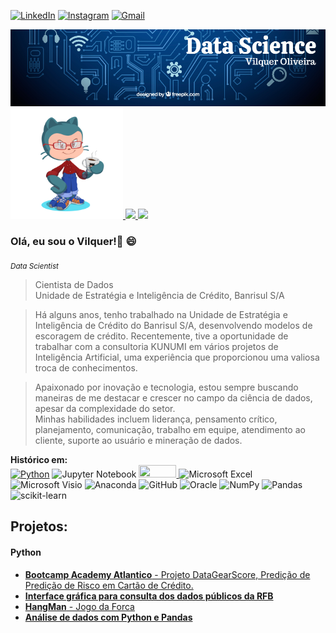 



[![LinkedIn](https://img.shields.io/badge/linkedin-%230077B5.svg?logo=linkedin&logoColor=white)](https://bit.ly/3dvpXSP)
[![Instagram](https://img.shields.io/badge/@vilquer.ds-%23E4405F.svg?logo=Instagram&logoColor=white)](https://www.instagram.com/vilquer.ds/)
[![Gmail](https://img.shields.io/badge/Gmail-D14836?logo=gmail&logoColor=white)](mailto:vilquer.ds@gmail.com)
<div>
  <img align="center" src="banner.png" >
</div>

<div>
<a href="https://github.com/vilquer">
<img height="180em" src="https://github.com/vilquer/vilquer/blob/main/octocat-1661307135867.png">
<img height="150em" src="https://github-readme-stats.vercel.app/api/top-langs/?username=vilquer&layout=compact&langs_count=7&theme=dracula"/>
<img height="150em" src="https://github-readme-stats.vercel.app/api?username=vilquer&show_icons=true&theme=dracula&include_all_commits=true&count_private=true"/>
</a>
</div>

<div> 
  
### Olá, eu sou o Vilquer!👋 :smile:  
<sub>*Data Scientist*</sub>

>Cientista de Dados  
>Unidade de Estratégia e Inteligência de Crédito, Banrisul S/A

>Há alguns anos, tenho trabalhado na Unidade de Estratégia e Inteligência de Crédito do Banrisul S/A, desenvolvendo modelos de escoragem de crédito. Recentemente, tive a oportunidade de trabalhar com a consultoria KUNUMI em vários projetos de Inteligência Artificial, uma experiência que proporcionou uma valiosa troca de conhecimentos.

>Apaixonado por inovação e tecnologia, estou sempre buscando maneiras de me destacar e crescer no campo da ciência de dados, apesar da complexidade do setor.  
>Minhas habilidades incluem liderança, pensamento crítico, planejamento, comunicação, trabalho em equipe, atendimento ao cliente, suporte ao usuário e mineração de dados.

</div>

**Histórico em:**  
[![Python](https://img.shields.io/badge/python-3670A0?logo=python&logoColor=ffdd54)](https://www.python.org/) 
![Jupyter Notebook](https://img.shields.io/badge/jupyter-%23FA0F00.svg?logo=jupyter&logoColor=white)
<a href="https://github.com/vilquer"> <img src="https://img.shields.io/badge/PowerBI-F2C811?style=for-the-badge&logo=Power%20BI&logoColor=white" width="60" height="20"> </a>
![Microsoft Excel](https://img.shields.io/badge/Microsoft_Excel-217346?logo=microsoft-excel&logoColor=white)
![Microsoft Visio ](https://img.shields.io/badge/Microsoft_Visio-3955A3?logo=microsoft-visio&logoColor=white)
![Anaconda](https://img.shields.io/badge/Anaconda-%2344A833.svg?logo=anaconda&logoColor=white)
![GitHub](https://img.shields.io/badge/github-%23121011.svg?logo=github&logoColor=white)
![Oracle](https://img.shields.io/badge/Oracle-F80000?logo=oracle&logoColor=white)
![NumPy](https://img.shields.io/badge/numpy-%23013243.svg?logo=numpy&logoColor=white)
![Pandas](https://img.shields.io/badge/pandas-%23150458.svg?logo=pandas&logoColor=white)
![scikit-learn](https://img.shields.io/badge/scikit--learn-%23F7931E.svg?logo=scikit-learn&logoColor=white)


## Projetos:
#### Python
* [**Bootcamp Academy Atlantico** - Projeto DataGearScore, Predição de Predição de Risco em Cartão de Crédito.](https://github.com/atlantico-academy/datagearscore)
* [**Interface gráfica para consulta dos dados públicos da RFB**](https://bit.ly/2Y9mT8W)
* [**HangMan** -  Jogo da Forca](https://bit.ly/3gYcN3p)
* [**Análise de dados com Python e Pandas**](https://bit.ly/3l61N66)


<!-- https://github.com/VishwaGauravIn/pretty-readme-badges -->
